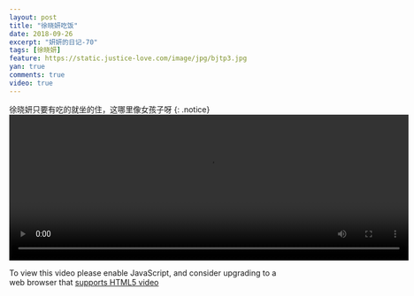 ```yaml
---
layout: post
title: "徐晓妍吃饭"
date: 2018-09-26
excerpt: "妍妍的日记-70"
tags: [徐晓妍]
feature: https://static.justice-love.com/image/jpg/bjtp3.jpg
yan: true
comments: true
video: true
---
```

徐晓妍只要有吃的就坐的住，这哪里像女孩子呀
{: .notice}
<video id="my-video" class="video-js vjs-16-9 clipboard" controls preload="auto" width="722" height="264" data-setup="{}">
    <source src="{{ site.staticUrl }}/yanyan/video/chifan.mp4" type='video/mp4'>
    <p class="vjs-no-js">
      To view this video please enable JavaScript, and consider upgrading to a web browser that
      <a href="http://videojs.com/html5-video-support/" target="_blank">supports HTML5 video</a>
    </p>
</video>
